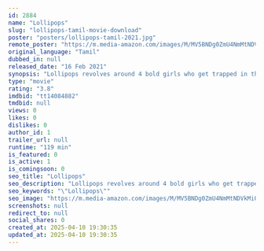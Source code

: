 ```yaml
---
id: 2884
name: "Lollipops"
slug: "lollipops-tamil-movie-download"
poster: "posters/lollipops-tamil-2021.jpg"
remote_poster: "https://m.media-amazon.com/images/M/MV5BNDg0ZmU4NmMtNDVkMi00NGU2LWEyYzctMTNjMDc0ZTUzMmQzXkEyXkFqcGdeQXVyNTM0MDc1ODE@._V1_SX300.jpg"
original_language: "Tamil"
dubbed_in: null
released_date: "16 Feb 2021"
synopsis: "Lollipops revolves around 4 bold girls who get trapped in the murder of a stripper when in Goa to spend their vacation. Though they manage to hide his body, police starts suspecting them. What follows forms the story of Lollipops."
type: "movie"
rating: "3.8"
imdbid: "tt14084882"
tmdbid: null
views: 0
likes: 0
dislikes: 0
author_id: 1
trailer_url: null
runtime: "119 min"
is_featured: 0
is_active: 1
is_comingsoon: 0
seo_title: "Lollipops"
seo_description: "Lollipops revolves around 4 bold girls who get trapped in the murder of a stripper when in Goa to spend their vacation. Though they manage to hide his body, police starts suspecting them. What follows forms the story of Lollipops."
seo_keywords: "\"Lollipops\""
seo_image: "https://m.media-amazon.com/images/M/MV5BNDg0ZmU4NmMtNDVkMi00NGU2LWEyYzctMTNjMDc0ZTUzMmQzXkEyXkFqcGdeQXVyNTM0MDc1ODE@._V1_SX300.jpg"
screenshots: null
redirect_to: null
social_shares: 0
created_at: 2025-04-10 19:30:35
updated_at: 2025-04-10 19:30:35
---
```


